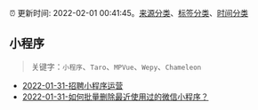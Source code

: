 :alarm_clock: 更新时间: 2022-02-01 00:41:45。[来源分类](../README.md)、[标签分类](../TAGS.md)、[时间分类](../TIMELINE.md)

## 小程序


> 关键字：`小程序`、`Taro`、`MPVue`、`Wepy`、`Chameleon`



- [2022-01-31-招聘小程序运营](https://www.v2ex.com/t/831539) 
- [2022-01-31-如何批量删除最近使用过的微信小程序？](https://www.v2ex.com/t/831531) 